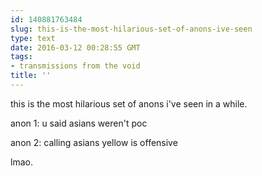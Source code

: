 ```yaml
---
id: 140881763484
slug: this-is-the-most-hilarious-set-of-anons-ive-seen
type: text
date: 2016-03-12 00:28:55 GMT
tags:
- transmissions from the void
title: ''
---
```


this is the most hilarious set of anons i've seen in a while.

anon 1: u said asians weren't poc

anon 2: calling asians yellow is offensive

lmao.